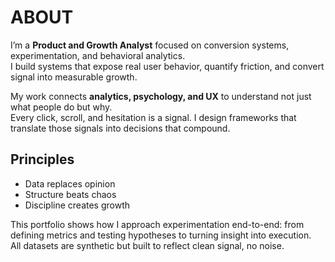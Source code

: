 # ABOUT

I’m a **Product and Growth Analyst** focused on conversion systems, experimentation, and behavioral analytics.  
I build systems that expose real user behavior, quantify friction, and convert signal into measurable growth.

My work connects **analytics, psychology, and UX** to understand not just what people do but why.  
Every click, scroll, and hesitation is a signal. I design frameworks that translate those signals into decisions that compound.

## Principles
- Data replaces opinion
- Structure beats chaos
- Discipline creates growth

This portfolio shows how I approach experimentation end-to-end: from defining metrics and testing hypotheses to turning insight into execution.  
All datasets are synthetic but built to reflect clean signal, no noise.
